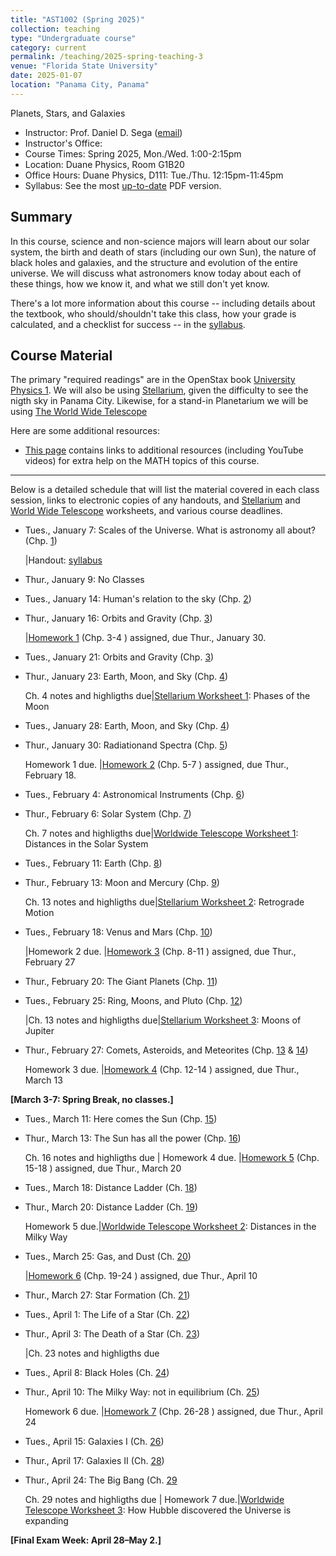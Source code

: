 ```yaml
---
title: "AST1002 (Spring 2025)"
collection: teaching
type: "Undergraduate course"
category: current
permalink: /teaching/2025-spring-teaching-3
venue: "Florida State University"
date: 2025-01-07
location: "Panama City, Panama"
---
```

Planets, Stars, and Galaxies

* Instructor:	Prof. Daniel D. Sega ([email](mailto:dsega@fsu.edu))
* Instructor's Office:  	
* Course Times: Spring 2025, Mon./Wed. 1:00-2:15pm
* Location:	Duane Physics, Room G1B20
* Office Hours:	Duane Physics, D111: Tue./Thu. 12:15pm-11:45pm
* Syllabus:	See the most [up-to-date](astrosega.github.io/files/astro.pdf) PDF version.

Summary
-----------
In this course, science and non-science majors will learn about our solar system, the birth and death of stars (including our own Sun), the nature of black holes and galaxies, and the structure and evolution of the entire universe. We will discuss what astronomers know today about each of these things, how we know it, and what we still don't yet know.

There's a lot more information about this course -- including details about the textbook, who should/shouldn't take this class, how your grade is calculated, and a checklist for success -- in the [syllabus](astrosega.github.io/files/astro.pdf).

Course Material
--------------
The primary "required readings" are in the OpenStax book [University Physics 1](https://openstax.org/details/books/astronomy-2e). We will also be using [Stellarium](https://stellarium-web.org/), given the difficulty to see the nigth sky in Panama City. Likewise, for a stand-in Planetarium we will be using [The World Wide Telescope](https://www.worldwidetelescope.org/) 

Here are some additional resources:

* [This page](https://stevencranmer.bitbucket.io/ASTR_1200_2019/math_links.html) contains links to additional resources (including YouTube videos) for extra help on the MATH topics of this course.

-------------

Below is a detailed schedule that will list the material covered in each class session, links to electronic copies of any handouts, and [Stellarium](https://stellarium-web.org/) and [World Wide Telescope](https://www.worldwidetelescope.org/) worksheets, and various course deadlines.

* Tues., January 7: Scales of the Universe. What is astronomy all about? (Chp. [1](https://openstax.org/details/books/astronomy-2e/pages/1-introduction))

  |Handout: [syllabus](astrosega.github.io/files/2048C.pdf)
* Thur., January 9: No Classes
* Tues., January 14: Human's relation to the sky (Chp. [2](https://openstax.org/details/books/astronomy-2e/pages/2-introduction))
* Thur., January 16: Orbits and Gravity (Chp. [3](https://openstax.org/details/books/astronomy-2e/pages/3-introduction))

  |[Homework 1](astrosega.github.io/files/astrohw1.pdf) (Chp. 3-4 ) assigned, due Thur., January 30.
* Tues., January 21: Orbits and Gravity (Chp. [3](https://openstax.org/details/books/astronomy-2e/pages/3-introduction))
* Thur., January 23: Earth, Moon, and Sky (Chp. [4](https://openstax.org/details/books/astronomy-2e/pages/4-introduction))
  
   Ch. 4 notes and highligths due|[Stellarium Worksheet 1](astrosega.github.io/files/stellarium1.pdf): Phases of the Moon
* Tues., January 28:  Earth, Moon, and Sky (Chp. [4](https://openstax.org/books/astronomy-2e/pages/6-introduction))
* Thur., January 30: Radiationand Spectra (Chp. [5](https://openstax.org/books/astronomy-2e/pages/6-introduction))

  Homework 1 due. |[Homework 2](astrosega.github.io/files/astrohw1.pdf) (Chp. 5-7 ) assigned, due Thur., February 18.
* Tues., February 4: Astronomical Instruments (Chp. [6](https://openstax.org/books/astronomy-2e/pages/6-introduction))
* Thur., February 6: Solar System (Chp. [7](https://openstax.org/books/astronomy-2e/pages/7-introduction))

	Ch. 7 notes and highligths due|[Worldwide Telescope Worksheet 1](astrosega.github.io/files/wwt1.pdf): Distances in the Solar System
* Tues., February 11: Earth (Chp. [8](https://openstax.org/books/astronomy-2e/pages/8-introduction))
* Thur., February 13: Moon and Mercury (Chp. [9](https://openstax.org/books/astronomy-2e/pages/9-introduction))
	
	Ch. 13 notes and highligths due|[Stellarium Worksheet 2](astrosega.github.io/files/stellarium1.pdf): Retrograde Motion
* Tues., February 18: Venus and Mars (Chp. [10](https://openstax.org/books/astronomy-2e/pages/10-introduction))
  
  |Homework 2 due. |[Homework 3](astrosega.github.io/files/astrohw1.pdf) (Chp. 8-11 ) assigned, due Thur., February 27
* Thur., February 20: The Giant Planets (Chp. [11](https://openstax.org/books/astronomy-2e/pages/8-introduction))
* Tues., February 25: Ring, Moons, and Pluto (Chp. [12](https://openstax.org/books/astronomy-2e/pages/9-introduction))
  
  |Ch. 13 notes and highligths due|[Stellarium Worksheet 3](astrosega.github.io/files/stellarium3.pdf): Moons of Jupiter
* Thur., February 27: Comets, Asteroids, and Meteorites (Chp. [13](https://openstax.org/books/astronomy-2e/pages/13-introduction) & [14](https://openstax.org/books/astronomy-2e/pages/14-introduction))

  Homework 3 due. |[Homework 4](astrosega.github.io/files/astrohw1.pdf) (Chp. 12-14 ) assigned, due Thur., March 13

**[March 3-7: Spring Break, no classes.]**
  
* Tues., March 11: Here comes the Sun (Chp. [15](https://openstax.org/books/astronomy-2e/pages/9-introduction))
* Thur., March 13: The Sun has all the power (Chp. [16](https://openstax.org/books/astronomy-2e/pages/10-introduction))

     Ch. 16 notes and highligths due | Homework 4 due. |[Homework 5](astrosega.github.io/files/astrohw1.pdf) (Chp. 15-18 ) assigned, due Thur., March 20
* Tues., March 18: Distance Ladder (Ch. [18](https://openstax.org/books/university-physics-volume-1/pages/10-introduction))
* Thur., March 20: Distance Ladder (Ch. [19](https://openstax.org/books/university-physics-volume-1/pages/10-introduction))

     Homework 5 due.|[Worldwide Telescope Worksheet 2](astrosega.github.io/files/wwt2.pdf): Distances in the Milky Way 
* Tues., March 25: Gas, and Dust (Ch. [20](https://openstax.org/books/astronomy-2e/pages/11-introduction))
 
     |[Homework 6](astrosega.github.io/files/astrohw1.pdf) (Chp. 19-24 ) assigned, due Thur., April 10
* Thur., March 27: Star Formation  (Ch. [21](https://openstax.org/books/astronomy-2e/pages/11-introduction))
* Tues., April 1: The Life of a Star (Ch. [22](https://openstax.org/books/astronomy-2e/pages/12-introduction))
* Thur., April 3: The Death of a Star (Ch. [23](https://openstax.org/books/astronomy-2e/pages/12-introduction))

	|Ch. 23 notes and highligths due
* Tues., April 8: Black Holes (Ch. [24](https://openstax.org/books/astronomy-2e/pages/12-introduction))
* Thur., April 10: The Milky Way: not in equilibrium (Ch. [25](https://openstax.org/books/astronomy-2e/pages/13-introduction))

	Homework 6 due. |[Homework 7](astrosega.github.io/files/astrohw1.pdf) (Chp. 26-28 ) assigned, due Thur., April 24
* Tues., April 15: Galaxies I (Ch. [26](https://openstax.org/books/astronomy-2e/pages/11-introduction))
* Thur., April 17: Galaxies II (Ch. [28](https://openstax.org/books/astronomy-2e/pages/11-introduction))
* Thur., April 24: The Big Bang (Ch. [29](https://openstax.org/books/astronomy-2e/pages/15-introduction)

   Ch. 29 notes and highligths due | Homework 7 due.|[Worldwide Telescope Worksheet 3](astrosega.github.io/files/wwt3.pdf): How Hubble discovered the Universe is expanding


**[Final Exam Week: April 28–May 2.]**

